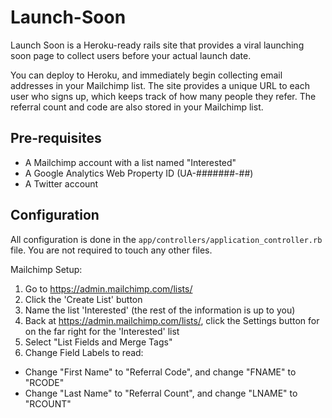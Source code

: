 Launch-Soon
===========

Launch Soon is a Heroku-ready rails site that provides a viral launching soon page to collect users before your actual launch date.

You can deploy to Heroku, and immediately begin collecting email addresses in your Mailchimp list. The site provides a unique URL to each user who signs up, which keeps track of how many people they refer. The referral count and code are also stored in your Mailchimp list.


Pre-requisites
--------------

* A Mailchimp account with a list named "Interested"
* A Google Analytics Web Property ID (UA-#######-##)
* A Twitter account


Configuration
-------------

All configuration is done in the `app/controllers/application_controller.rb` file.  You are not required to touch any other files.

Mailchimp Setup:

1. Go to https://admin.mailchimp.com/lists/
2. Click the 'Create List' button
3. Name the list 'Interested' (the rest of the information is up to you)
4. Back at https://admin.mailchimp.com/lists/, click the Settings button for on the far right for the 'Interested' list
5. Select "List Fields and Merge Tags"
6. Change Field Labels to read:
 * Change "First Name" to "Referral Code", and change "FNAME" to "RCODE"
 * Change "Last Name" to "Referral Count", and change "LNAME" to "RCOUNT"
